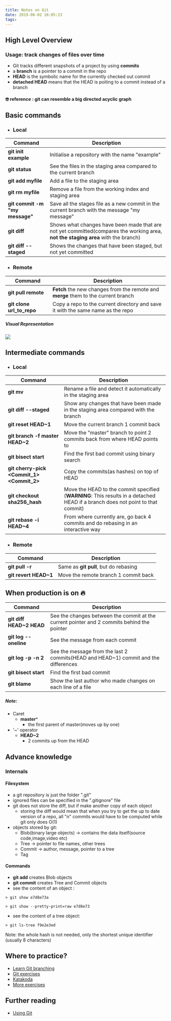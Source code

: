 ```yaml
---
title: Notes on Git
date: 2019-06-02 16:05:23
tags:
---
```

##  High Level Overview
### Usage: track changes of files over time

* Git tracks different snapshots of a project by using **commits**
* a **branch** is a pointer to a commit in the repo
* **HEAD** is the symbolic name for the currently checked out commit
* **detached HEAD** means that the HEAD is poiting to a commit instead of a branch

#### :nerd_face: reference  : git can resemble a big directed acyclic graph


## Basic commands

* ### Local

| Command | Description |
----------|--------------
| **git init example** | Initialise a repository with the name "example"|
| **git status**| See the files in the staging area compared to the current branch |
| **git add myfile** | Add a file to the staging area|
| **git rm myfile** | Remove a file from the working index and staging area|
| **git commit -m "my message"** | Save all the stages file as a new commit in the current branch with the message "my message"|
| **git diff** | Shows what changes have been made that are not yet committed(compares the working area, **not the staging area** with the branch) |
| **git diff --staged** | Shows the changes that have been staged, but not yet committed|


* ### Remote

| Command | Description |
|---------|-------------|
| **git pull remote** | **Fetch** the new changes from the remote and **merge** them to the current branch|
| **git clone url_to_repo** | Copy a repo to the current directory and save it with the same name as the repo|


##### Visual Representation
![](/../posts_resources/Notes-on-Git/git_workflow.png)



## Intermediate commands

* ### Local

| Command | Description |
|---------|-------------|
| **git mv** | Rename a file and detect it automatically in the staging area |
| **git diff --staged**| Show any changes that have been made in the staging area compared with the branch|
| **git reset HEAD~1** | Move the current branch 1 commit back |
| **git branch -f master HEAD~2**| Move the "master" branch to point 2 commits back from where HEAD points to |
| **git bisect start** | Find the first bad commit using binary search |
| **git cherry-pick <Commit_1> <Commit_2>** | Copy the commits(as hashes) on top of HEAD |
| **git checkout sha256_hash**| Move the HEAD to the commit specified (**WARNING**: This results in a detached HEAD if a branch does not point to that commit) |
| **git rebase -i HEAD~4** | From where currently are, go back 4 commits and do rebasing in an interactive way |


* ### Remote

| Command | Description |
|---------|-------------|
| **git pull -r** | Same as **git pull**, but do rebasing|
|**git revert HEAD~1**| Move the remote branch 1 commit back |




## When production is on :fire:

| Command | Description |
| --------|------------ |
| **git diff HEAD~2 HEAD**| See the changes between the commit at the current pointer and 2 commits behind the pointer |
| **git log --oneline** | See the message from each commit |
| **git log -p -n 2**| See the message from the last 2 commits(HEAD and HEAD~1) commit and the differences|
| **git bisect start**| Find the first bad commit|
| **git blame <file>**| Show the last author who made changes on each line of a file|


##### Note:

* Caret
  * **master^**
    * the first parent of master(moves up by one)
* '~' operator
  * **HEAD~2**
    * 2 commits up from the HEAD


## Advance knowledge

### Internals

#### Filesystem
* a git repository is just the folder ".git"
* ignored files can be specified in the ".gitignore" file
* git does not store the diff, but if make another copy of each object
  * storing the diff would mean that when you try to get the up to date version of a repo, all "n" commits would have to be computed while git only does O(1)
* objects stored by git:
  * Blob(binary large objects) -> contains the data itself(source code,image,video etc)
  * Tree -> pointer to file names, other trees
  * Commit -> author, message, pointer to a tree
  * Tag


#### Commands

* **git add** creates Blob objects
* **git commit** creates Tree and Commit objects
* see the content of an object :


```shell
> git show e7d8e73a
```

```shell
> git show --pretty-print=raw e7d8e73
```
* see the content of a tree object:


```shell
> git ls-tree f9e2e3ed
```
Note: the whole hash is not needed, only the shortest unique identifier (usually 8 characters)



## Where to practice?
* [Learn Git branching](https://learngitbranching.js.org/)
* [Git exercises](https://gitexercises.fracz.com/)
* [Katakoda](https://www.katacoda.com/courses/git)
* [More exercises](https://training-course-material.com/training/Git_exercises)

## Further reading
* [Using Git](https://code-maven.com/slides/git/)